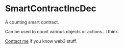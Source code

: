 # SmartContractIncDec
A counting smart contract.

Can be used to count various objects or actions...I think.

[Contact me](andy@zollnersolutions.com) if you know web3 stuff. 
